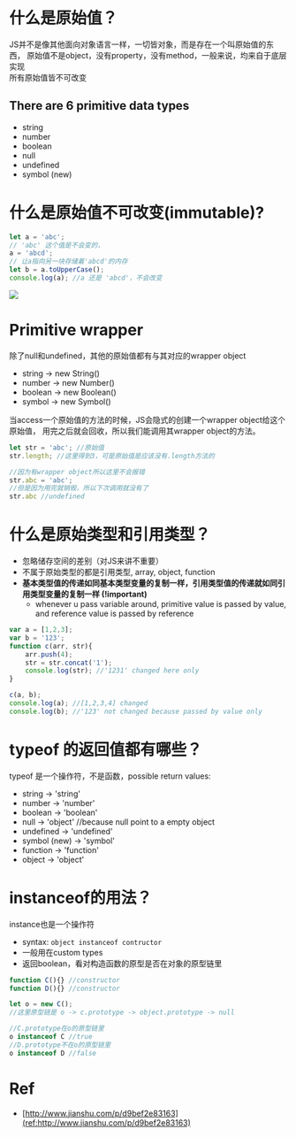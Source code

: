 # 什么是原始值？     
JS并不是像其他面向对象语言一样，一切皆对象，而是存在一个叫原始值的东西，
原始值不是object，没有property，没有method，一般来说，均来自于底层实现  
所有原始值皆不可改变  

## There are 6 primitive data types
- string
- number 
- boolean
- null
- undefined 
- symbol (new)


# 什么是原始值不可改变(immutable)?
```javascript
let a = 'abc';
// 'abc' 这个值是不会变的，
a = 'abcd';
// 让a指向另一块存储着'abcd'的内存
let b = a.toUpperCase(); 
console.log(a); //a 还是 'abcd'，不会改变
```
![](primitive_value_unchangable.jpg)


# Primitive wrapper
除了null和undefined，其他的原始值都有与其对应的wrapper object
- string -> new String()
- number -> new Number()
- boolean -> new Boolean()
- symbol -> new Symbol()  

当access一个原始值的方法的时候，JS会隐式的创建一个wrapper object给这个原始值，
用完之后就会回收，所以我们能调用其wrapper object的方法。
```javascript
let str = 'abc'; //原始值
str.length; //这里得到3，可是原始值是应该没有.length方法的

//因为有wrapper object所以这里不会报错
str.abc = 'abc'; 
//但是因为用完就销毁，所以下次调用就没有了
str.abc //undefined 
```

# 什么是原始类型和引用类型？
- 忽略储存空间的差别（对JS来讲不重要）
- 不属于原始类型的都是引用类型, array, object, function
- **基本类型值的传递如同基本类型变量的复制一样，引用类型值的传递就如同引用类型变量的复制一样 (!important)**
    - whenever u pass variable around, primitive value is passed by value, and reference value is passed by reference

```javascript
var a = [1,2,3];
var b = '123';
function c(arr, str){
    arr.push(4);
    str = str.concat('1');
    console.log(str); //'1231' changed here only
}

c(a, b);
console.log(a); //[1,2,3,4] changed
console.log(b); //'123' not changed because passed by value only

```

# typeof 的返回值都有哪些？
typeof 是一个操作符，不是函数，possible return values:
- string -> 'string'
- number -> 'number'
- boolean -> 'boolean'
- null -> 'object' //because null point to a empty object
- undefined  -> 'undefined'
- symbol (new) -> 'symbol'
- function -> 'function'
- object -> 'object'

# instanceof的用法？
instance也是一个操作符
- syntax: `object instanceof contructor`
- 一般用在custom types
- 返回boolean，看对构造函数的原型是否在对象的原型链里

```javascript
function C(){} //constructor
function D(){} //constructor

let o = new C();
//这里原型链是 o -> c.prototype -> object.prototype -> null

//C.prototype在o的原型链里
o instanceof C //true
//D.prototype不在o的原型链里
o instanceof D //false
```

# Ref
- [http://www.jianshu.com/p/d9bef2e83163](ref:http://www.jianshu.com/p/d9bef2e83163)




